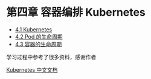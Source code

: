 # 第四章  容器编排 Kubernetes


* [4.1 Kubernetes](chapterE-04-Kubernetes/E-4.1-what-is-kubernetes.md)
* [4.2 Pod 的生命周期](chapterE-04-Kubernetes/E-4.2-pod-lifecycle.md)
* [4.3 容器的生命周期](chapterE-04-Kubernetes/E-4.3-containter-lifecycle.md)



学习过程中参考了很多资料，感谢作者

[Kubernetes 中文文档](https://kubernetes.io/zh/docs/)
